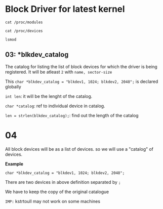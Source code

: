 # Block Driver for latest kernel


`cat /proc/modules`

`cat /proc/devices`

`lsmod`

## 03: *blkdev_catalog
The catalog for listing the list of block devices for which the driver is being registered. It will be atleast `2` with `name, sector-size`

This `char *blkdev_catalog = "blkdev1, 1024; blkdev2, 2048";` is declared globally

`int len`: it will be the lenght of the catalog.

`char *catalog`: ref to individual device in catalog.

`len = strlen(blkdev_catalog);`: find out the length of the catalog

# 04

All block devices will be as a list of devices. so we will use a "catalog" of devices.

**Example**

`char *blkdev_catalog = "blkdev1, 1024; blkdev2, 2048";`

There are two devices in above definition separated by `;`

We have to keep the copy of the original catalogue

`IMP:` kstrtoull may not work on some machines